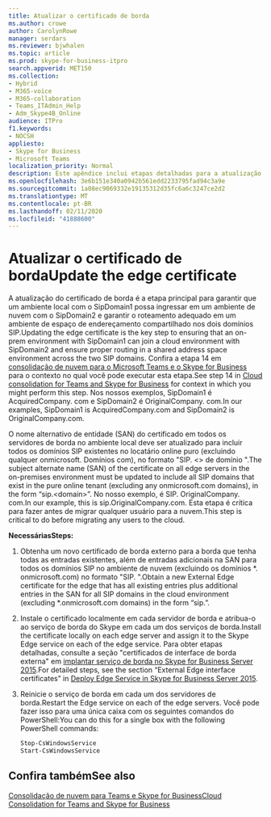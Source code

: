 ```yaml
---
title: Atualizar o certificado de borda
ms.author: crowe
author: CarolynRowe
manager: serdars
ms.reviewer: bjwhalen
ms.topic: article
ms.prod: skype-for-business-itpro
search.appverid: MET150
ms.collection:
- Hybrid
- M365-voice
- M365-collaboration
- Teams_ITAdmin_Help
- Adm_Skype4B_Online
audience: ITPro
f1.keywords:
- NOCSH
appliesto:
- Skype for Business
- Microsoft Teams
localization_priority: Normal
description: Este apêndice inclui etapas detalhadas para a atualização do certificado de borda como parte da consolidação de nuvem para o Teams e o Skype for Business.
ms.openlocfilehash: 3e6b151e340a0942b561edd2233795fad94c3a9e
ms.sourcegitcommit: 1a08ec9069332e19135312d35fc6a6c3247ce2d2
ms.translationtype: MT
ms.contentlocale: pt-BR
ms.lasthandoff: 02/11/2020
ms.locfileid: "41888600"
---
```

# <a name="update-the-edge-certificate"></a><span data-ttu-id="481da-103">Atualizar o certificado de borda</span><span class="sxs-lookup"><span data-stu-id="481da-103">Update the edge certificate</span></span>

<span data-ttu-id="481da-104">A atualização do certificado de borda é a etapa principal para garantir que um ambiente local com o SipDomain1 possa ingressar em um ambiente de nuvem com o SipDomain2 e garantir o roteamento adequado em um ambiente de espaço de endereçamento compartilhado nos dois domínios SIP.</span><span class="sxs-lookup"><span data-stu-id="481da-104">Updating the edge certificate is the key step to ensuring that an on-prem environment with SipDomain1 can join a cloud environment with SipDomain2 and ensure proper routing in a shared address space environment across the two SIP domains.</span></span> <span data-ttu-id="481da-105">Confira a etapa 14 em [consolidação de nuvem para o Microsoft Teams e o Skype for Business](cloud-consolidation.md) para o contexto no qual você pode executar esta etapa.</span><span class="sxs-lookup"><span data-stu-id="481da-105">See step 14 in [Cloud consolidation for Teams and Skype for Business](cloud-consolidation.md) for context in which you might perform this step.</span></span> <span data-ttu-id="481da-106">Nos nossos exemplos, SipDomain1 é AcquiredCompany. <span>com e SipDomain2 é OriginalCompany. <span>com.</span><span class="sxs-lookup"><span data-stu-id="481da-106">In our examples, SipDomain1 is AcquiredCompany.<span>com and SipDomain2 is OriginalCompany.<span>com.</span></span>

<span data-ttu-id="481da-107">O nome alternativo de entidade (SAN) do certificado em todos os servidores de borda no ambiente local deve ser atualizado para incluir todos os domínios SIP existentes no locatário online puro (excluindo qualquer onmicrosoft.<span> Domínios com), no formato "SIP. \<> de domínio ".</span><span class="sxs-lookup"><span data-stu-id="481da-107">The subject alternate name (SAN) of the certificate on all edge servers in the on-premises environment must be updated to include all SIP domains that exist in the pure online tenant (excluding any onmicrosoft.<span>com domains), in the form “sip.\<domain>”.</span></span>  <span data-ttu-id="481da-108">No nosso exemplo, é SIP. OriginalCompany. <span>com.</span><span class="sxs-lookup"><span data-stu-id="481da-108">In our example, this is sip.OriginalCompany.<span>com.</span></span> <span data-ttu-id="481da-109">Esta etapa é crítica para fazer antes de migrar qualquer usuário para a nuvem.</span><span class="sxs-lookup"><span data-stu-id="481da-109">This step is critical to do before migrating any users to the cloud.</span></span>

<span data-ttu-id="481da-110">**Necessárias**</span><span class="sxs-lookup"><span data-stu-id="481da-110">**Steps:**</span></span>

1.  <span data-ttu-id="481da-111">Obtenha um novo certificado de borda externo para a borda que tenha todas as entradas existentes, além de entradas adicionais na SAN para todos os domínios SIP no ambiente de nuvem (excluindo os domínios \*. onmicrosoft.com) no formato "SIP. <DomainName>".</span><span class="sxs-lookup"><span data-stu-id="481da-111">Obtain a new External Edge certificate for the edge that has all existing entries plus additional entries in the SAN for all SIP domains in the cloud environment (excluding \*.onmicrosoft.com domains) in the form “sip.<DomainName>”.</span></span>
2.  <span data-ttu-id="481da-112">Instale o certificado localmente em cada servidor de borda e atribua-o ao serviço de borda do Skype em cada um dos serviços de borda.</span><span class="sxs-lookup"><span data-stu-id="481da-112">Install the certificate locally on each edge server and assign it to the Skype Edge service on each of the edge service.</span></span>  <span data-ttu-id="481da-113">Para obter etapas detalhadas, consulte a seção "certificados de interface de borda externa" em [implantar serviço de borda no Skype for Business Server 2015](https://technet.microsoft.com/library/dn951368.aspx).</span><span class="sxs-lookup"><span data-stu-id="481da-113">For detailed steps, see the section “External Edge interface certificates” in [Deploy Edge Service in Skype for Business Server 2015](https://technet.microsoft.com/library/dn951368.aspx).</span></span>
3.  <span data-ttu-id="481da-114">Reinicie o serviço de borda em cada um dos servidores de borda.</span><span class="sxs-lookup"><span data-stu-id="481da-114">Restart the Edge service on each of the edge servers.</span></span> <span data-ttu-id="481da-115">Você pode fazer isso para uma única caixa com os seguintes comandos do PowerShell:</span><span class="sxs-lookup"><span data-stu-id="481da-115">You can do this for a single box with the following PowerShell commands:</span></span>

    ```PowerShell
    Stop-CsWindowsService
    Start-CsWindowsService
    ```

## <a name="see-also"></a><span data-ttu-id="481da-116">Confira também</span><span class="sxs-lookup"><span data-stu-id="481da-116">See also</span></span>

[<span data-ttu-id="481da-117">Consolidação de nuvem para Teams e Skype for Business</span><span class="sxs-lookup"><span data-stu-id="481da-117">Cloud Consolidation for Teams and Skype for Business</span></span>](cloud-consolidation.md)